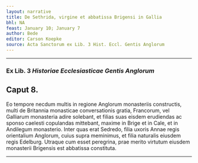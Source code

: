 ```yaml
---
layout: narrative
title: De Sethrida, virgine et abbatissa Brigensi in Gallia
bhl: NA
feast: January 10; January 7
author: Bede
editor: Carson Koepke
source: Acta Sanctorum ex Lib. 3 Hist. Eccl. Gentis Anglorum
---
```


---

### Ex Lib. 3 *Historiae Ecclesiasticae Gentis Anglorum*

## Caput 8. 

Eo tempore necdum multis in regione Anglorum monasteriis constructis, multi de Britannia monasticae conversationis gratia, Francorum, vel Galliarum monasteria adire solebant, et filias suas eisdem erudiendas ac sponso caelesti copulandas mittebant, maxime in Brige et in Cale, et in Andilegum monasterio. Inter quas erat Sedredo, filia uxoris Annae regis orientalium Anglorum, cuius supra meminimus, et filia naturalis eiusdem regis Edelburg. Utraque cum esset peregrina, prae merito virtutum eiusdem monasterii Brigensis est abbatissa constituta. 

---
